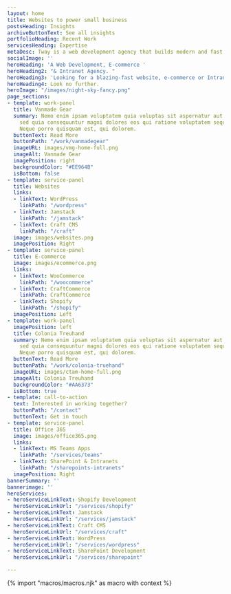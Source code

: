 ```yaml
---
layout: home
title: Websites to power small business
postsHeading: Insights
archiveButtonText: See all insights
portfolioHeading: Recent Work
servicesHeading: Expertise
metaDesc: Tway is a web development agency that builds modern and fast websites.
socialImage: ''
heroHeading: 'A Web Development, E-commerce '
heroHeading2: "& Intranet Agency. "
heroHeading3: 'Looking for a blazing-fast website, e-commerce or Intranet solution? '
heroHeading4: Look no further.
heroImage: "/images/night-sky-fancy.png"
page_sections:
- template: work-panel
  title: Vanmade Gear
  summary: Nemo enim ipsam voluptatem quia voluptas sit aspernatur aut odit aut fugit,
    sed quia consequuntur magni dolores eos qui ratione voluptatem sequi nesciunt.
    Neque porro quisquam est, qui dolorem.
  buttonText: Read More
  buttonPath: "/work/vanmadegear"
  imageURL: images/vmg-home-full.png
  imageAlt: Vanmade Gear
  imagePosition: right
  backgroundColor: "#EE964B"
  isBottom: false
- template: service-panel
  title: Websites
  links:
  - linkText: WordPress
    linkPath: "/wordpress"
  - linkText: Jamstack
    linkPath: "/jamstack"
  - linkText: Craft CMS
    linkPath: "/craft"
  image: images/websites.png
  imagePosition: Right
- template: service-panel
  title: E-commerce
  image: images/ecommerce.png
  links:
  - linkText: WooCommerce
    linkPath: "/woocommerce"
  - linkText: CraftCommerce
    linkPath: CraftCommerce
  - linkText: Shopify
    linkPath: "/shopify"
  imagePosition: Left
- template: work-panel
  imagePosition: left
  title: Colonia Treuhand
  summary: Nemo enim ipsam voluptatem quia voluptas sit aspernatur aut odit aut fugit,
    sed quia consequuntur magni dolores eos qui ratione voluptatem sequi nesciunt.
    Neque porro quisquam est, qui dolorem.
  buttonText: Read More
  buttonPath: "/work/colonia-truehand"
  imageURL: images/ctam-home-full.png
  imageAlt: Colonia Treuhand
  backgroundColor: "#AA6373"
  isBottom: true
- template: call-to-action
  text: Interested in working together?
  buttonPath: "/contact"
  buttonText: Get in touch
- template: service-panel
  title: Office 365
  image: images/office365.png
  links:
  - linkText: MS Teams Apps
    linkPath: "/services/teams"
  - linkText: SharePoint & Intranets
    linkPath: "/sharepoints-intranets"
  imagePosition: Right
bannerSummary: ''
bannerimage: ''
heroServices:
- heroServiceLinkText: Shopify Development
  heroServiceLinkUrl: "/services/shopify"
- heroServiceLinkText: Jamstack
  heroServiceLinkUrl: "/services/jamstack"
- heroServiceLinkText: Craft CMS
  heroServiceLinkUrl: "/services/craft"
- heroServiceLinkText: WordPress
  heroServiceLinkUrl: "/services/wordpress"
- heroServiceLinkText: SharePoint Development
  heroServiceLinkUrl: "/services/sharepoint"

---
```

<!-- do not delete -->
{% import "macros/macros.njk" as macro with context %}
<!-- do not delete -->